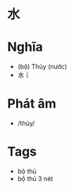 # 水

# Nghĩa
* (bộ) Thủy (nước)
* 水 氵

# Phát âm
* /thủy/

# Tags
* bộ thủ
* bộ thủ 3 nét

<script>window.HANZI_FIELD='水';</script>
